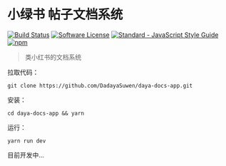 # 小绿书 帖子文档系统

[![Build Status](https://travis-ci.org/crabbly/Print.js.svg?branch=master)](https://travis-ci.org/crabbly/Print.js) [![Software License](https://img.shields.io/badge/license-MIT-brightgreen.svg?style=flat)](LICENSE) [![Standard - JavaScript Style Guide](https://img.shields.io/badge/code_style-standard-brightgreen.svg)](http://standardjs.com/) [![npm](https://img.shields.io/npm/v/print-js.svg)](https://www.npmjs.com/package/print-js)

> 类小红书的文档系统

拉取代码：

```shell
git clone https://github.com/DadayaSuwen/daya-docs-app.git
```

安装：

```shell
cd daya-docs-app && yarn
```

运行：

```shell
yarn run dev
```

目前开发中...
